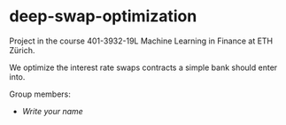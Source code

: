 # deep-swap-optimization
Project in the course 401-3932-19L  Machine Learning in Finance at ETH Zürich. 

We optimize the interest rate swaps contracts a simple bank should enter into.

Group members: 

*  *Write your name*


